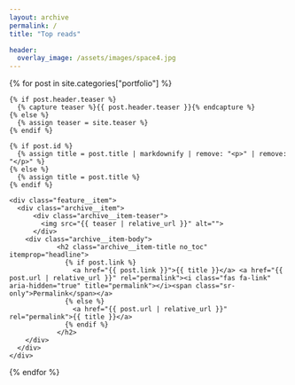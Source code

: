 ```yaml
---
layout: archive
permalink: /
title: "Top reads"

header:
  overlay_image: /assets/images/space4.jpg
---
```


<div class="feature__wrapper">
  {% for post in site.categories["portfolio"] %}

    {% if post.header.teaser %}
      {% capture teaser %}{{ post.header.teaser }}{% endcapture %}
    {% else %}
      {% assign teaser = site.teaser %}
    {% endif %}
    
    {% if post.id %}
      {% assign title = post.title | markdownify | remove: "<p>" | remove: "</p>" %}
    {% else %}
      {% assign title = post.title %}
    {% endif %}

    <div class="feature__item">
      <div class="archive__item">
          <div class="archive__item-teaser">
            <img src="{{ teaser | relative_url }}" alt="">
          </div>
        <div class="archive__item-body">
                <h2 class="archive__item-title no_toc" itemprop="headline">
                  {% if post.link %}
                    <a href="{{ post.link }}">{{ title }}</a> <a href="{{ post.url | relative_url }}" rel="permalink"><i class="fas fa-link" aria-hidden="true" title="permalink"></i><span class="sr-only">Permalink</span></a>
                  {% else %}
                    <a href="{{ post.url | relative_url }}" rel="permalink">{{ title }}</a>
                  {% endif %}
                </h2>
        </div>
      </div>
    </div>
  {% endfor %}

</div>




